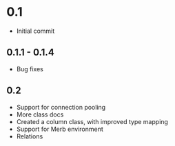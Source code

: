 # 0.1
- Initial commit

## 0.1.1 - 0.1.4
- Bug fixes

## 0.2
- Support for connection pooling
- More class docs
- Created a column class, with improved type mapping
- Support for Merb environment
- Relations